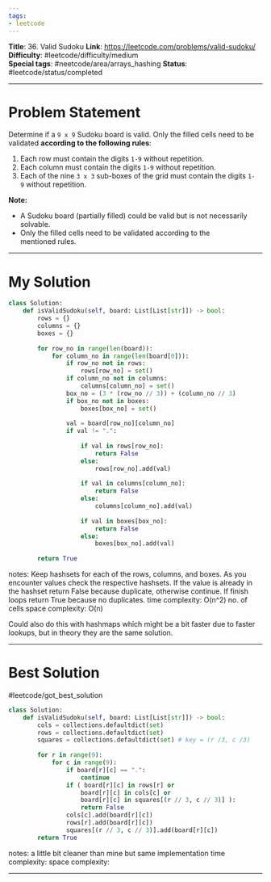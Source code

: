```yaml
---
tags:
- leetcode
---
```

**Title**: 36. Valid Sudoku
**Link**: https://leetcode.com/problems/valid-sudoku/
**Difficulty**: #leetcode/difficulty/medium  
**Special tags**: #neetcode/area/arrays_hashing 
**Status**: #leetcode/status/completed 

---
# Problem Statement

Determine if a `9 x 9` Sudoku board is valid. Only the filled cells need to be validated **according to the following rules**:

1.  Each row must contain the digits `1-9` without repetition.
2.  Each column must contain the digits `1-9` without repetition.
3.  Each of the nine `3 x 3` sub-boxes of the grid must contain the digits `1-9` without repetition.

**Note:**

-   A Sudoku board (partially filled) could be valid but is not necessarily solvable.
-   Only the filled cells need to be validated according to the mentioned rules.

---
# My Solution

```python
class Solution:
    def isValidSudoku(self, board: List[List[str]]) -> bool:
        rows = {}
        columns = {}
        boxes = {}
        
        for row_no in range(len(board)):
            for column_no in range(len(board[0])):
                if row_no not in rows:
                    rows[row_no] = set()
                if column_no not in columns:
                    columns[column_no] = set()
                box_no = (3 * (row_no // 3)) + (column_no // 3)
                if box_no not in boxes:
                    boxes[box_no] = set()
                
                val = board[row_no][column_no]
                if val != ".":
                    
                    if val in rows[row_no]:
                        return False
                    else:
                        rows[row_no].add(val)
                    
                    if val in columns[column_no]:
                        return False
                    else:
                        columns[column_no].add(val)
                    
                    if val in boxes[box_no]:
                        return False
                    else:
                        boxes[box_no].add(val)
                        
        return True
```
notes: Keep hashsets for each of the rows, columns, and boxes. As you encounter values check the respective hashsets. If the value is already in the hashset return False because duplicate, otherwise continue. If finish loops return True because no duplicates.
time complexity: O(n^2) no. of cells
space complexity: O(n)

Could also do this with hashmaps which might be a bit faster due to faster lookups, but in theory they are the same solution.

---
# Best Solution
#leetcode/got_best_solution 

```python
class Solution:
	def isValidSudoku(self, board: List[List[str]]) -> bool:
		cols = collections.defaultdict(set)
		rows = collections.defaultdict(set)
		squares = collections.defaultdict(set) # key = (r /3, c /3)
		
		for r in range(9):
			for c in range(9):
				if board[r][c] == ".":
					continue
				if ( board[r][c] in rows[r] or 
					board[r][c] in cols[c] or 
					board[r][c] in squares[(r // 3, c // 3)] ): 
					return False
				cols[c].add(board[r][c])
				rows[r].add(board[r][c])
				squares[(r // 3, c // 3)].add(board[r][c])
		return True
```
notes: a little bit cleaner than mine but same implementation
time complexity: 
space complexity: 

---

